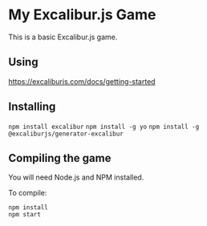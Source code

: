 # My Excalibur.js Game

This is a basic Excalibur.js game.

## Using

https://excaliburjs.com/docs/getting-started

## Installing

`npm install excalibur`
`npm install -g yo`
`npm install -g @excaliburjs/generator-excalibur`

## Compiling the game

You will need Node.js and NPM installed.

To compile:

    npm install
    npm start